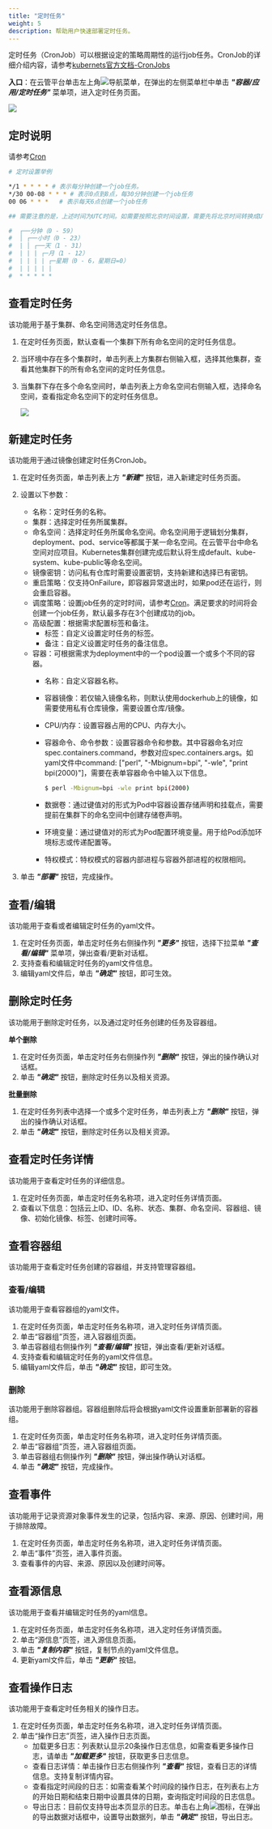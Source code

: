 ```yaml
---
title: "定时任务"
weight: 5
description: 帮助用户快速部署定时任务。
---
```


定时任务（CronJob）可以根据设定的策略周期性的运行job任务。CronJob的详细介绍内容，请参考[kubernets官方文档-CronJobs](https://kubernetes.io/docs/concepts/workloads/controllers/cron-jobs/)

**入口**：在云管平台单击左上角![](../../../images/intro/nav.png)导航菜单，在弹出的左侧菜单栏中单击 **_"容器/应用/定时任务"_** 菜单项，进入定时任务页面。

![](../../../images/docker/cronjob1.png)

## 定时说明

请参考[Cron](https://en.wikipedia.org/wiki/Cron)

```bash
# 定时设置举例

*/1 * * * * # 表示每分钟创建一个job任务。
*/30 00-08 * * * # 表示0点到8点，每30分钟创建一个job任务
00 06 * * *   # 表示每天6点创建一个job任务

## 需要注意的是，上述时间为UTC时间。如需要按照北京时间设置，需要先将北京时间转换成UTC时间再进行配置。转换公式：UTC时间 = 北京时间 - 8，如北京时间6点，对应的UTC时间为22点。

#  ┌──分钟（0 - 59）
#  │ ┌──小时（0 - 23）
#  | │ ┌──天（1 - 31）
#  | | | ┌─月（1 - 12）
#  | | | | ┌─星期（0 - 6，星期日=0）
#  | | | | |
#  * * * * * 
```

## 查看定时任务

该功能用于基于集群、命名空间筛选定时任务信息。

1. 在定时任务页面，默认查看一个集群下所有命名空间的定时任务信息。
2. 当环境中存在多个集群时，单击列表上方集群右侧输入框，选择其他集群，查看其他集群下的所有命名空间的定时任务信息。
3. 当集群下存在多个命名空间时，单击列表上方命名空间右侧输入框，选择命名空间，查看指定命名空间下的定时任务信息。

    ![](../../../images/docker/switchcluster&namespace.png)

## 新建定时任务

该功能用于通过镜像创建定时任务CronJob。

1. 在定时任务页面，单击列表上方 **_"新建"_** 按钮，进入新建定时任务页面。
2. 设置以下参数：
    - 名称：定时任务的名称。
    - 集群：选择定时任务所属集群。
    - 命名空间：选择定时任务所属命名空间。命名空间用于逻辑划分集群，deployment、pod、service等都属于某一命名空间。在云管平台中命名空间对应项目。Kubernetes集群创建完成后默认将生成default、kube-system、kube-public等命名空间。
    - 镜像密钥：访问私有仓库时需要设置密钥，支持新建和选择已有密钥。
    - 重启策略：仅支持OnFailure，即容器异常退出时，如果pod还在运行，则会重启容器。
    - 调度策略：设置job任务的定时时间，请参考[Cron](https://en.wikipedia.org/wiki/Cron)。满足要求的时间将会创建一个job任务，默认最多存在3个创建成功的job。
    - 高级配置：根据需求配置标签和备注。
        - 标签：自定义设置定时任务的标签。
        - 备注：自定义设置定时任务的备注信息。
    - 容器：可根据需求为deployment中的一个pod设置一个或多个不同的容器。
        - 名称：自定义容器名称。
        - 容器镜像：若仅输入镜像名称，则默认使用dockerhub上的镜像，如需要使用私有仓库镜像，需要设置仓库/镜像。
        - CPU/内存：设置容器占用的CPU、内存大小。
        - 容器命令、命令参数：设置容器命令和参数。其中容器命名对应spec.containers.command，参数对应spec.containers.args。如yaml文件中command: ["perl",  "-Mbignum=bpi", "-wle", "print bpi(2000)"]，需要在表单容器命令中输入以下信息。
            
            ```bash
            $ perl -Mbignum=bpi -wle print bpi(2000)
            ```
            
        - 数据卷：通过键值对的形式为Pod中容器设置存储声明和挂载点，需要提前在集群下的命名空间中创建存储卷声明。
        - 环境变量：通过键值对的形式为Pod配置环境变量。用于给Pod添加环境标志或传递配置等。
        - 特权模式：特权模式的容器内部进程与容器外部进程的权限相同。

3. 单击 **_"部署"_** 按钮，完成操作。

## 查看/编辑

该功能用于查看或者编辑定时任务的yaml文件。

1. 在定时任务页面，单击定时任务右侧操作列 **_"更多"_** 按钮，选择下拉菜单 **_"查看/编辑"_** 菜单项，弹出查看/更新对话框。
2. 支持查看和编辑定时任务的yaml文件信息。
3. 编辑yaml文件后，单击 **_"确定"_** 按钮，即可生效。

## 删除定时任务

该功能用于删除定时任务，以及通过定时任务创建的任务及容器组。

**单个删除**

1. 在定时任务页面，单击定时任务右侧操作列 **_"删除"_** 按钮，弹出的操作确认对话框。
2. 单击 **_"确定"_** 按钮，删除定时任务以及相关资源。

**批量删除**

1. 在定时任务列表中选择一个或多个定时任务，单击列表上方 **_"删除"_** 按钮，弹出的操作确认对话框。
2. 单击 **_"确定"_** 按钮，删除定时任务以及相关资源。

## 查看定时任务详情

该功能用于查看定时任务的详细信息。

1. 在定时任务页面，单击定时任务名称项，进入定时任务详情页面。
2. 查看以下信息：包括云上ID、ID、名称、状态、集群、命名空间、容器组、镜像、初始化镜像、标签、创建时间等。

## 查看容器组

该功能用于查看定时任务创建的容器组，并支持管理容器组。

### 查看/编辑

该功能用于查看容器组的yaml文件。

1. 在定时任务页面，单击定时任务名称项，进入定时任务详情页面。
2. 单击“容器组”页签，进入容器组页面。
3. 单击容器组右侧操作列 **_"查看/编辑"_** 按钮，弹出查看/更新对话框。
4. 支持查看和编辑定时任务的yaml文件信息。
5. 编辑yaml文件后，单击 **_"确定"_** 按钮，即可生效。

### 删除

该功能用于删除容器组。容器组删除后将会根据yaml文件设置重新部署新的容器组。

1. 在定时任务页面，单击定时任务名称项，进入定时任务详情页面。
2. 单击“容器组”页签，进入容器组页面。
3. 单击容器组右侧操作列 **_"删除"_** 按钮，弹出操作确认对话框。
4. 单击 **_"确定"_** 按钮，完成操作。

## 查看事件

该功能用于记录资源对象事件发生的记录，包括内容、来源、原因、创建时间，用于排除故障。

1. 在定时任务页面，单击定时任务名称项，进入定时任务详情页面。
2. 单击“事件”页签，进入事件页面。
3. 查看事件的内容、来源、原因以及创建时间等。

## 查看源信息

该功能用于查看并编辑定时任务的yaml信息。

1. 在定时任务页面，单击定时任务名称项，进入定时任务详情页面。
2. 单击“源信息”页签，进入源信息页面。
3. 单击 **_"复制内容"_** 按钮，复制节点的yaml文件信息。
4. 更新yaml文件后，单击 **_"更新"_** 按钮。

## 查看操作日志

该功能用于查看定时任务相关的操作日志。

1. 在定时任务页面，单击定时任务名称项，进入定时任务详情页面。
2. 单击“操作日志”页签，进入操作日志页面。
    - 加载更多日志：列表默认显示20条操作日志信息，如需查看更多操作日志，请单击 **_"加载更多"_** 按钮，获取更多日志信息。
    - 查看日志详情：单击操作日志右侧操作列 **_"查看"_** 按钮，查看日志的详情信息。支持复制详情内容。
    - 查看指定时间段的日志：如需查看某个时间段的操作日志，在列表右上方的开始日期和结束日期中设置具体的日期，查询指定时间段的日志信息。
    - 导出日志：目前仅支持导出本页显示的日志。单击右上角![](../../../images/system/download.png)图标，在弹出的导出数据对话框中，设置导出数据列，单击 **_"确定"_** 按钮，导出日志。
